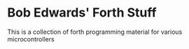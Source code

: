 # Bob Edwards' Forth Stuff
 This is a collection of forth programming material for various microcontrollers
